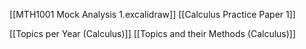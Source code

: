 [[MTH1001 Mock Analysis 1.excalidraw]]
[[Calculus Practice Paper 1]]

[[Topics per Year (Calculus)]]
[[Topics and their Methods (Calculus)]]